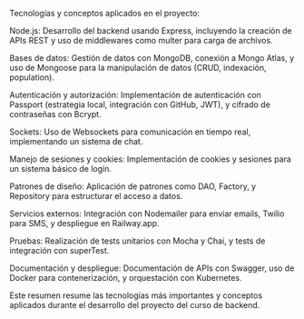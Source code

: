 Tecnologías y conceptos aplicados en el proyecto:

Node.js: Desarrollo del backend usando Express, incluyendo la creación de APIs REST y uso de middlewares como multer para carga de archivos.

Bases de datos: Gestión de datos con MongoDB, conexión a Mongo Atlas, y uso de Mongoose para la manipulación de datos (CRUD, indexación, population).

Autenticación y autorización: Implementación de autenticación con Passport (estrategia local, integración con GitHub, JWT), y cifrado de contraseñas con Bcrypt.

Sockets: Uso de Websockets para comunicación en tiempo real, implementando un sistema de chat.

Manejo de sesiones y cookies: Implementación de cookies y sesiones para un sistema básico de login.

Patrones de diseño: Aplicación de patrones como DAO, Factory, y Repository para estructurar el acceso a datos.

Servicios externos: Integración con Nodemailer para enviar emails, Twilio para SMS, y despliegue en Railway.app.

Pruebas: Realización de tests unitarios con Mocha y Chai, y tests de integración con superTest.

Documentación y despliegue: Documentación de APIs con Swagger, uso de Docker para contenerización, y orquestación con Kubernetes.


Este resumen resume las tecnologías más importantes y conceptos aplicados durante el desarrollo del proyecto del curso de backend.
